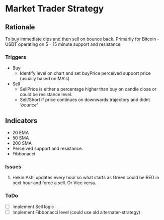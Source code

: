 # Market Trader Strategy
## Rationale
To buy immediate dips and then sell on bounce back. Primarily for Bitcoin - USDT operating on 5 - 15 minute support and resistance
### Triggers
- Buy 
  - Identify level on chart and set buyPrice perceived support price (usually based on MA's)
- Sell
  - SellPrice is either a percentage higher than buy on candle close or could be resistance level.
  - Sell/Short if price continues on downwards trajectory and didnt *'bounce'*
## Indicators
-   20 EMA
-   50 SMA
-   200 SMA
-   Perceived support and resistance.
-   Fibbonacci
### Issues
1.  Hekin Ashi updates every hour so what starts as Green could be RED in next hour and force a sell. Or Vice versa. 
### ToDo
- [ ] Implement Sell logic
- [ ] Implement Fibbonacci level (could use old alternater-strategy)
